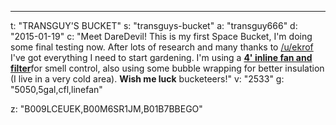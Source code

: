 ---
t: "TRANSGUY'S BUCKET"
s: "transguys-bucket"
a: "transguy666"
d: "2015-01-19"
c: "Meet DareDevil! This is my first Space Bucket, I'm doing some final testing now. After lots of research and many thanks to <a href='/u/ekrof'>/u/ekrof </a>I've got everything I need to start gardening. I'm using a <strong><a href='http://www.amazon.com/gp/product/B004Q2ER5C/ref=as_li_ss_tl?ie=UTF8&camp=1789&creative=390957&creativeASIN=B004Q2ER5C&linkCode=as2&tag=spacbuck-20'>4' inline fan and filter</a></strong>for smell control, also using some bubble wrapping for better insulation (I live in a very cold area). <strong>Wish me luck</strong> bucketeers!"
v: "2533"
g: "5050,5gal,cfl,linefan"

z: "B009LCEUEK,B00M6SR1JM,B01B7BBEGO"
